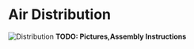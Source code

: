 # Air Distribution
![Distribution](BackFlowValve/AirDistribution.jpg)
**TODO: Pictures,Assembly Instructions**
